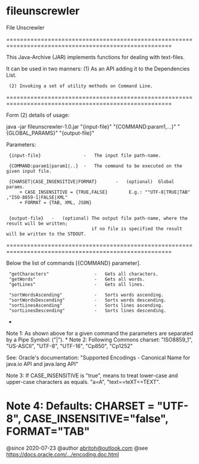 # fileunscrewler
File Unscrewler

======================================================================================================

This Java-Archive (JAR) implements functions for dealing with text-files.

It can be used in two manners:
     (1) As an API adding it to the Dependencies List. 

     (2) Invoking a set of utility methods on Command Line.

======================================================================================================

 Form (2) details of usage:
 
 java -jar fileunscrewler-1.0.jar "{input-file}" "{COMMAND:param1,...}" "{GLOBAL_PARAMS}" "{output-file}"
 
 Parameters:    

     {input-file}                -   The input file path-name.

     {COMMAND:param1|param1|..}  -   The command to be executed on the given input file.

     {CHARSET|CASE_INSENSITIVE|FORMAT}       -   (optional)  Global params. 
         + CASE_INSENSITIVE = {TRUE,FALSE}        E.g.: ""UTF-8|TRUE|TAB" ,"ISO-8859-1|FALSE|XML"
         + FORMAT = {TAB, XML, JSON}

 
     {output-file}   -   (optional) The output file path-name, where the result will be written;
                                    if no file is specified the result will be written to the STDOUT.
======================================================================================================

 Below the list of commands [{COMMAND} parameter].
     
     "getCharacters"                 -   Gets all characters.
     "getWords"                      -   Gets all words.
     "getLines"                      -   Gets all lines. 

     "sortWordsAscending"            -   Sorts words ascending.
     "sortWordsDescending"           -   Sorts words descending.
     "sortLinesAscending"            -   Sorts lines ascending.
     "sortLinesDescending"           -   Sorts lines descending.
*
 Note 1: As shown above for a given command the parameters are separated by a Pipe Symbol: ("|").
*
 Note 2: Following Commons charset: "ISO8859_1", "US-ASCII", "UTF-8", "UTF-16", "Cp850", "Cp1252"
 
 See: Oracle's documentation: "Supported Encodings - Canonical Name for java.io API and java.lang API"

 Note 3: If CASE_INSENSITIVE is "true", means to treat lower-case and upper-case characters as equals.
         "a=A", "text==teXT==TEXT".

 Note 4: Defaults: CHARSET = "UTF-8", CASE_INSENSITIVE="false", FORMAT="TAB"
======================================================================================================
</pre>
@since  2020-07-23
@author <a href="mailto:abritoh@outlook.com">abritoh@outlook.com</a>
@see <a href="https://docs.oracle.com/javase/8/docs/technotes/guides/intl/encoding.doc.html">https://docs.oracle.com/.../encoding.doc.html</a>


